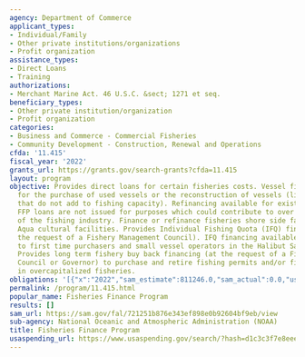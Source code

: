 ```yaml
---
agency: Department of Commerce
applicant_types:
- Individual/Family
- Other private institutions/organizations
- Profit organization
assistance_types:
- Direct Loans
- Training
authorizations:
- Merchant Marine Act. 46 U.S.C. &sect; 1271 et seq.
beneficiary_types:
- Other private institution/organization
- Profit organization
categories:
- Business and Commerce - Commercial Fisheries
- Community Development - Construction, Renewal and Operations
cfda: '11.415'
fiscal_year: '2022'
grants_url: https://grants.gov/search-grants?cfda=11.415
layout: program
objective: Provides direct loans for certain fisheries costs. Vessel financing available
  for the purchase of used vessels or the reconstruction of vessels (limited to reconstructions
  that do not add to fishing capacity). Refinancing available for existing debt obligations.
  FFP loans are not issued for purposes which could contribute to over capitalization
  of the fishing industry. Finance or refinance fisheries shore side facilities or
  Aqua cultural facilities. Provides Individual Fishing Quota (IFQ) financing (at
  the request of a Fishery Management Council). IFQ financing available at this time
  to first time purchasers and small vessel operators in the Halibut Sablefish fisheries.
  Provides long term fishery buy back financing (at the request of a Fishery Management
  Council or Governor) to purchase and retire fishing permits and/or fishing vessels
  in overcapitalized fisheries.
obligations: '[{"x":"2022","sam_estimate":811246.0,"sam_actual":0.0,"usa_spending_actual":0.0},{"x":"2023","sam_estimate":0.0,"sam_actual":0.0,"usa_spending_actual":0.0},{"x":"2024","sam_estimate":0.0,"sam_actual":0.0,"usa_spending_actual":0.0}]'
permalink: /program/11.415.html
popular_name: Fisheries Finance Program
results: []
sam_url: https://sam.gov/fal/721251b876e343ef898e0b92604bf9eb/view
sub-agency: National Oceanic and Atmospheric Administration (NOAA)
title: Fisheries Finance Program
usaspending_url: https://www.usaspending.gov/search/?hash=d1c3c3f7e8eee78bec40783f8c0a35f1
---
```

